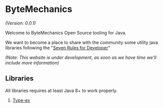 # ByteMechanics
_(Version: 0.0.1)_

Welcome to ByteMechanics Open Source tooling for Java.

We want to become a place to share with the community some utility java libraries following the "[Seven Rules for Developer](/seven-rules/index.html "Seven Rules for Developer")"

_(Note: This website is under development, as soon as we have time we'll include more information)_

## Libraries
All libraries requires at least Java 8+ to work properly. 

1. [Type-ex](/libraries/type-ex.html "Type-ex library website")